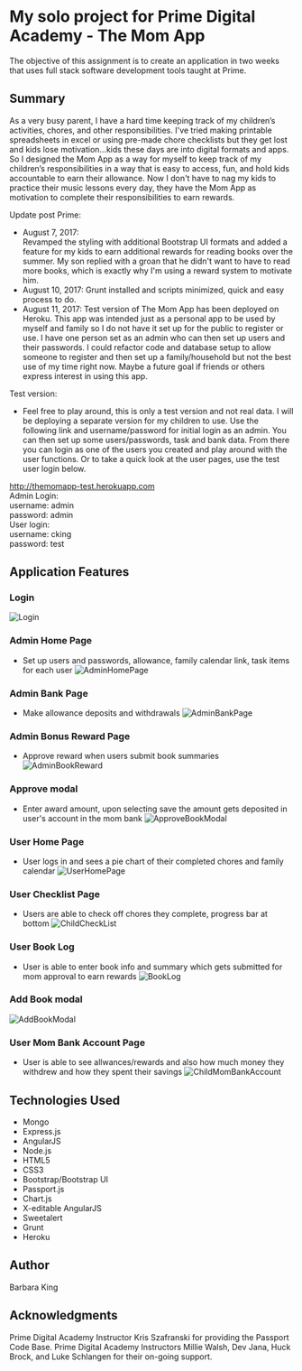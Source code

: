 
# My solo project for Prime Digital Academy - The Mom App

The objective of this assignment is to create an application in two weeks that uses full stack software
development tools taught at Prime.

## Summary

As a very busy parent, I have a hard time keeping track of my children’s activities, chores, and other responsibilities.  I've tried making printable spreadsheets in excel or using pre-made chore checklists but they get lost and kids lose motivation...kids these days are into digital formats and apps.  So I designed the Mom App as a way for myself to keep track of my children’s responsibilities in a way that is easy to access, fun, and hold kids accountable to earn their allowance.  Now I don't have to nag my kids to practice their music lessons every day, they have the Mom App as motivation to complete their responsibilities to earn rewards.

Update post Prime:
- August 7, 2017:  
 Revamped the styling with additional Bootstrap UI formats and added a feature for my kids to earn additional rewards for reading books over the summer.  My son replied with a groan that he didn't want to have to read more books, which is exactly why I'm using a reward system to motivate him.
- August 10, 2017:
Grunt installed and scripts minimized, quick and easy process to do.
- August 11, 2017:
Test version of The Mom App has been deployed on Heroku.  This app was intended just as a personal app to be used by myself and family so I do not have it set up for the public to register or use.  I have one person set as an admin who can then set up users and their passwords.  I could refactor code and database setup to allow someone to register and then set up a family/household but not the best use of my time right now.  Maybe a future goal if friends or others express interest in using this app.

Test version:
- Feel free to play around, this is only a test version and not real data.  I will be deploying a separate version for my children to use.  Use the following link and username/password for initial login as an admin.  You can then set up some users/passwords, task and bank data.  From there you can login as one of the users you created and play around with the user functions.  Or to take a quick look at the user pages, use the test user login below.

http://themomapp-test.herokuapp.com  
Admin Login:    
username: admin  
password: admin  
User login:    
username: cking  
password: test  

## Application Features
###  Login
![Login](screenshots/Login.png)
###  Admin Home Page
- Set up users and passwords, allowance, family calendar link, task items for each user
![AdminHomePage](screenshots/AdminHomePage.png)
###  Admin Bank Page
- Make allowance deposits and withdrawals
![AdminBankPage](screenshots/AdminBankPage.png)
###  Admin Bonus Reward Page
- Approve reward when users submit book summaries
![AdminBookReward](screenshots/AdminBookReward.png)
### Approve modal
- Enter award amount, upon selecting save the amount gets deposited in user's account in the mom bank
![ApproveBookModal](screenshots/ApproveBookModal.png)
###  User Home Page
- User logs in and sees a pie chart of their completed chores and family calendar
![UserHomePage](screenshots/UserHomePage.png)
###  User Checklist Page
 - Users are able to check off chores they complete, progress bar at bottom
![ChildCheckList](screenshots/ChildCheckList.png)
### User Book Log
 - User is able to enter book info and summary which gets submitted for mom approval to earn rewards
![BookLog](screenshots/BookLog.png)
### Add Book modal
![AddBookModal](screenshots/AddBookModal.png)
### User Mom Bank Account Page
 - User is able to see allwances/rewards and also how much money they withdrew and how they spent their savings
![ChildMomBankAccount](screenshots/ChildMomBankAccount.png)

## Technologies Used

* Mongo
* Express.js
* AngularJS
* Node.js
* HTML5
* CSS3
* Bootstrap/Bootstrap UI
* Passport.js
* Chart.js
* X-editable AngularJS
* Sweetalert
* Grunt
* Heroku

## Author

Barbara King

## Acknowledgments

Prime Digital Academy Instructor Kris Szafranski for providing the Passport Code Base.
Prime Digital Academy Instructors Millie Walsh, Dev Jana, Huck Brock, and Luke Schlangen for their on-going support.
